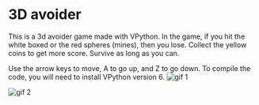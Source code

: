 # 3D avoider

This is a 3d avoider game made with VPython.
In the game, if you hit the white boxed or the red spheres (mines), then you lose.
Collect the yellow coins to get more score.
Survive as long as you can.

Use the arrow keys to move, A to go up, and Z to go down.
To compile the code, you will need to install VPython version 6.
![gif 1](https://github.com/Zayan-Husain/Avoider-3D-VPython/blob/master/gifs/gameplay?raw=true)

![gif 2](https://github.com/Zayan-Husain/Avoider-3D-VPython/blob/master/gifs/gameplay(better)?raw=true)